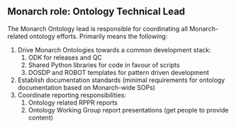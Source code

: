 ## Monarch role: Ontology Technical Lead

The Monarch Ontology lead is responsible for coordinating all Monarch-related ontology efforts. 
Primarily means the following:

1. Drive Monarch Ontologies towards a common development stack:
   1. ODK for releases and QC
   1. Shared Python libraries for code in favour of scripts
   1. DOSDP and ROBOT templates for pattern driven development
1. Establish documentation standards (minimal requirements for ontology documentation based on Monarch-wide SOPs)
1. Coordinate reporting responsibilities:
   1. Ontology related RPPR reports
   1. Ontology Working Group report presentations (get people to provide content)
